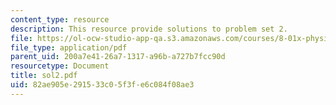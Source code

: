 ```yaml
---
content_type: resource
description: This resource provide solutions to problem set 2.
file: https://ol-ocw-studio-app-qa.s3.amazonaws.com/courses/8-01x-physics-i-classical-mechanics-with-an-experimental-focus-fall-2002/82ae905e291533c05f3fe6c084f08ae3_sol2.pdf
file_type: application/pdf
parent_uid: 200a7e41-26a7-1317-a96b-a727b7fcc90d
resourcetype: Document
title: sol2.pdf
uid: 82ae905e-2915-33c0-5f3f-e6c084f08ae3
---
```

